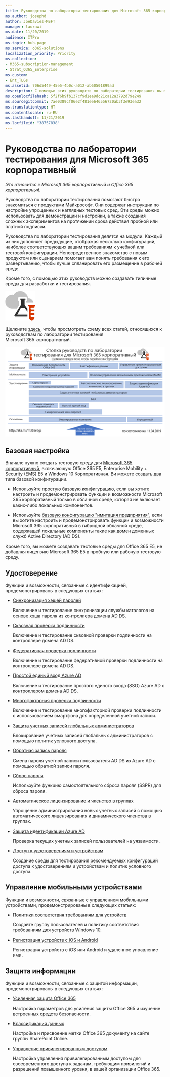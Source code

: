 ```yaml
---
title: Руководства по лаборатории тестирования для Microsoft 365 корпоративный
ms.author: josephd
author: JoeDavies-MSFT
manager: laurawi
ms.date: 11/20/2019
audience: ITPro
ms.topic: hub-page
ms.service: o365-solutions
localization_priority: Priority
ms.collection:
- M365-subscription-management
- Strat_O365_Enterprise
ms.custom:
- Ent_TLGs
ms.assetid: 706d5449-45e5-4b0c-a012-ab60501899ad
description: С помощью этих руководств по лаборатории тестирования вы можете настраивать демонстрационные и экспериментальные среды, а также среды разработки и тестирования для Microsoft 365 корпоративный.
ms.openlocfilehash: 5f2f6b9fb137cf9d1ea9dc21ca12a3792d79e249
ms.sourcegitcommit: 7ae0389cf06e2f481ee646556720ab3f3e93ea32
ms.translationtype: HT
ms.contentlocale: ru-RU
ms.lasthandoff: 11/21/2019
ms.locfileid: "38757838"
---
```

# <a name="microsoft-365-enterprise-test-lab-guides"></a>Руководства по лаборатории тестирования для Microsoft 365 корпоративный

*Это относится к Microsoft 365 корпоративный и Office 365 корпоративный.*

Руководства по лаборатории тестирования помогают быстро знакомиться с продуктами Майкрософт. Они содержат инструкции по настройке упрощенных и наглядных тестовых сред. Эти среды можно использовать для демонстрации и настройки, а также создания сложных экспериментов на протяжении срока действия пробной или платной подписки. 

Руководства по лаборатории тестирования делятся на модули. Каждый из них дополняет предыдущие, отображая несколько конфигураций, наиболее соответствующих вашим требованиям к учебной или тестовой конфигурации. Непосредственное знакомство с новым продуктом или сценарием помогает вам понять требования к его развертыванию, чтобы лучше спланировать его размещение в рабочей среде.

Кроме того, с помощью этих руководств можно создавать типичные среды для разработки и тестирования.
  
![Руководства по лаборатории тестирования для Microsoft Cloud](media/m365-enterprise-test-lab-guides/cloud-tlg-icon.png)

Щелкните [здесь](media/m365-enterprise-test-lab-guides/Microsoft365EnterpriseTLGStack.pdf), чтобы просмотреть схему всех статей, относящихся к руководствам по лаборатории тестирования Microsoft 365 корпоративный.

[![Руководства по лаборатории тестирования для Microsoft 365 корпоративный](./media/m365-enterprise-test-lab-guides/microsoft-365-enterprise-tlg-stack.png)](media/m365-enterprise-test-lab-guides/Microsoft365EnterpriseTLGStack.pdf)

## <a name="base-configuration"></a>Базовая настройка

Вначале нужно создать тестовую среду для [Microsoft 365 корпоративный](https://docs.microsoft.com/microsoft-365-enterprise/), включающую Office 365 E5, Enterprise Mobility + Security (EMS) E5 и Windows 10 Корпоративная. Ви можете создать два типа базовой конфигурации.

- Используйте [простую базовую конфигурацию](lightweight-base-configuration-microsoft-365-enterprise.md), если вы хотите настроить и продемонстрировать функции и возможности Microsoft 365 корпоративный только в облачной среде, которая не включает каких-либо локальных компонентов.

- Используйте [базовую конфигурацию "имитация предприятия"](simulated-ent-base-configuration-microsoft-365-enterprise.md), если вы хотите настроить и продемонстрировать функции и возможности Microsoft 365 корпоративный в гибридной облачной среде, содержащей локальные компоненты такие как домен доменных служб Active Directory (AD DS).

Кроме того, вы можете создавать тестовые среды для Office 365 E5, не добавляя лицензию Microsoft 365 E5 в пробную или рабочую тестовую среду.
    
## <a name="identity"></a>Удостоверение

Функции и возможности, связанные с идентификацией, продемонстрированы в следующих статьях:

- [Синхронизация хэшей паролей](password-hash-sync-m365-ent-test-environment.md)
  
   Включение и тестирование синхронизации службы каталогов на основе хэша пароля из контроллера домена AD DS.

- [Сквозная проверка подлинности](pass-through-auth-m365-ent-test-environment.md)
  
   Включение и тестирование сквозной проверки подлинности на контроллере домена AD DS.

- [Федеративная проверка подлинности](federated-identity-for-your-office-365-dev-test-environment.md)
  
   Включение и тестирование федеративной проверки подлинности на контроллере домена AD DS.

- [Простой единый вход Azure AD](single-sign-on-m365-ent-test-environment.md)
  
   Включение и тестирование простого единого входа (SSO) Azure AD с контроллером домена AD DS.

- [Многофакторная проверка подлинности](multi-factor-authentication-microsoft-365-test-environment.md)
  
   Включение и тестирование многофакторной проверки подлинности с использованием смартфона для определенной учетной записи.

- [Защита учетных записей глобальных администраторов](protect-global-administrator-accounts-microsoft-365-test-environment.md)
 
   Блокирование учетных записей глобальных администраторов с помощью политик условного доступа.

- [Обратная запись пароля](password-writeback-m365-ent-test-environment.md)

   Смена пароля учетной записи пользователя AD DS из Azure AD с помощью обратной записи пароля.

- [Сброс пароля](password-reset-m365-ent-test-environment.md)

   Используйте функцию самостоятельного сброса пароля (SSPR) для сброса пароля.

- [Автоматическое лицензирование и членство в группах](automate-licenses-group-membership-microsoft-365-test-environment.md)

   Упрощение администрирования новых учетных записей с помощью автоматического лицензирования и динамического членства в группах.

- [Защита идентификации Azure AD](azure-ad-identity-protection-microsoft-365-test-environment.md)

   Проверка текущих учетных записей пользователей на уязвимости.

- [Доступ к удостоверениям и устройствам](identity-device-access-m365-test-environment.md)

   Создание среды для тестирования рекомендуемых конфигураций доступа к удостоверениям и устройствам и политик условного доступа.


## <a name="mobile-device-management"></a>Управление мобильными устройствами

Функции и возможности, связанные с управлением мобильными устройствами, продемонстрированы в следующих статьях:

- [Политики соответствия требованиям для устройств](mam-policies-for-your-microsoft-365-enterprise-dev-test-environment.md)
    
   Создайте группу пользователей и политику соответствия требованиям для устройств Windows 10.
    
- [Регистрация устройств с iOS и Android](enroll-ios-and-android-devices-in-your-microsoft-enterprise-365-dev-test-environ.md)
   
   Регистрация устройств с iOS или Android и удаленное управление ими.


## <a name="information-protection"></a>Защита информации

Функции и возможности, связанные с защитой информации, продемонстрированы в следующих статьях:

- [Усиленная защита Office 365](increased-o365-security-microsoft-365-enterprise-dev-test-environment.md)
    
   Настройка параметров для усиления защиты Office 365 и изучение встроенных средств безопасности.
  
- [Классификация данных](data-classification-microsoft-365-enterprise-dev-test-environment.md)
    
   Настройка и присвоение метки Office 365 документу на сайте группы SharePoint Online.
    
- [Управление привилегированным доступом](privileged-access-microsoft-365-enterprise-dev-test-environment.md)
    
   Настройка управления привилегированным доступом для своевременного доступа к задачам, требующим привилегий и разрешений повышенного уровня, в вашей организации Office 365.


